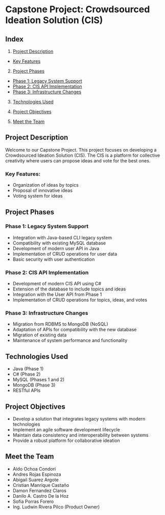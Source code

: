 # Capstone Project: Crowdsourced Ideation Solution (CIS)

## Index
1. [Project Description](#project-description)
 - [Key Features](#key-features)
2. [Project Phases](#project-phases)

 -  [Phase 1: Legacy System Support](#phase-1-legacy-system-support)
 -  [Phase 2: CIS API Implementation](#phase-2-cis-api-implementation)
 -  [Phase 3: Infrastructure Changes](#phase-3-infrastructure-changes)

3. [Technologies Used](#technologies-used)

4. [Project Objectives](#project-objectives)

5. [Meet the Team](#meet-the-team)

## Project Description

Welcome to our Capstone Project. This project focuses on developing a Crowdsourced Ideation Solution (CIS). The CIS is a platform for collective creativity where users can propose ideas and vote for the best ones.

### Key Features:
- Organization of ideas by topics
- Proposal of innovative ideas
- Voting system for ideas


## Project Phases

### Phase 1: Legacy System Support
- Integration with Java-based CLI legacy system
- Compatibility with existing MySQL database
- Development of modern user API in Java
- Implementation of CRUD operations for user data
- Basic security with user authentication

### Phase 2: CIS API Implementation
- Development of modern CIS API using C#
- Extension of the database to include topics and ideas
- Integration with the User API from Phase 1
- Implementation of CRUD operations for topics, ideas, and votes

### Phase 3: Infrastructure Changes
- Migration from RDBMS to MongoDB (NoSQL)
- Adaptation of APIs for compatibility with the new database
- Migration of existing data
- Maintenance of system performance and functionality

## Technologies Used

- Java (Phase 1)
- C# (Phase 2)
- MySQL (Phases 1 and 2)
- MongoDB (Phase 3)
- RESTful APIs

## Project Objectives
- Develop a solution that integrates legacy systems with modern technologies
- Implement an agile software development lifecycle
- Maintain data consistency and interoperability between systems
- Provide a robust platform for collaborative ideation

## Meet the Team
* Aldo Ochoa Condori
* Andres Rojas Espinoza
* Abigail Suarez Argote
* Cristian Manrique Castaño
* Damon Fernandez Claros
* Danilo A. Castro De la Hoz
* Sofia Porras Forero
* Ing. Ludwin Rivera Pilco (Product Owner)